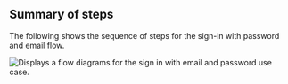 ## Summary of steps

The following shows the sequence of steps for the sign-in with password and email flow.

<div class="common-image-format">

![Displays a flow diagrams for the sign in with email and password use case.](/img/oie-embedded-sdk/oie-embedded-sdk-use-case-sign-in-pwd-email-nodejs.png)

</div>
